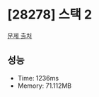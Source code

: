 # [28278] 스택 2

[문제 출처](https://www.acmicpc.net/problem/28278)

## 성능

- Time: 1236ms
- Memory: 71.112MB